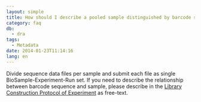 ```yaml
---
layout: simple
title: How should I describe a pooled sample distinguished by barcode sequences in metadata?
category: faq
db:
  - dra
tags: 
  - Metadata
date: 2014-01-23T11:14:16
lang: en
---
```




<p>Divide sequence data files per sample and submit each file as single BioSample-Experiment-Run set. If you need to describe the relationship between barcode sequence and sample, please describe in the <a href="/dra/submission.html#Library_Construction_Protocol">Library Construction Protocol of Experiment</a> as free-text.</p>
